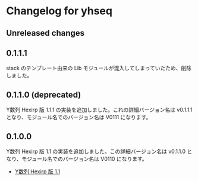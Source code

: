 # Changelog for yhseq

## Unreleased changes

## 0.1.1.1

stack のテンプレート由来の Lib モジュールが混入してしまっていたため、削除しました。

## 0.1.1.0 (deprecated)

Y数列 Hexirp 版 1.1.1 の実装を追加しました。これの詳細バージョン名は v0.1.1.1 となり、モジュール名でのバージョン名は V0111 になります。

## 0.1.0.0

Y数列 Hexirp 版 1.1 の実装を追加しました。この詳細バージョン名は v0.1.1.0 となり、モジュール名でのバージョン名は V0110 になります。

* [Y数列 Hexirp 版 1.1](https://googology.wikia.org/ja/wiki/%E3%83%A6%E3%83%BC%E3%82%B6%E3%83%BC%E3%83%96%E3%83%AD%E3%82%B0:Hexirp/Y%E6%95%B0%E5%88%97_Hexirp_%E7%89%88_1.1)
